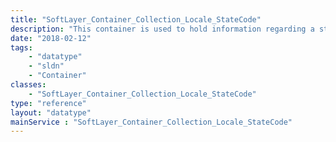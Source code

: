 ```yaml
---
title: "SoftLayer_Container_Collection_Locale_StateCode"
description: "This container is used to hold information regarding a state or province. "
date: "2018-02-12"
tags:
    - "datatype"
    - "sldn"
    - "Container"
classes:
    - "SoftLayer_Container_Collection_Locale_StateCode"
type: "reference"
layout: "datatype"
mainService : "SoftLayer_Container_Collection_Locale_StateCode"
---
```

